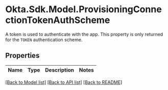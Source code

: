 # Okta.Sdk.Model.ProvisioningConnectionTokenAuthScheme
A token is used to authenticate with the app. This property is only returned for the `TOKEN` authentication scheme.

## Properties

Name | Type | Description | Notes
------------ | ------------- | ------------- | -------------

[[Back to Model list]](../README.md#documentation-for-models) [[Back to API list]](../README.md#documentation-for-api-endpoints) [[Back to README]](../README.md)

